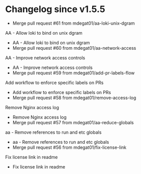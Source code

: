 # Changelog since v1.5.5
- Merge pull request #61 from mdegat01/aa-loki-unix-dgram

AA - Allow loki to bind on unix dgram 
- AA - Allow loki to bind on unix dgram 
- Merge pull request #60 from mdegat01/aa-network-access

AA - Improve network access controls 
- AA - Improve network access controls 
- Merge pull request #59 from mdegat01/add-pr-labels-flow

Add workflow to enforce specific labels on PRs 
- Add workflow to enforce specific labels on PRs 
- Merge pull request #58 from mdegat01/remove-access-log

Remove Nginx access log 
- Remove Nginx access log 
- Merge pull request #57 from mdegat01/aa-reduce-globals

aa - Remove references to run and etc globals 
- aa - Remove references to run and etc globals 
- Merge pull request #56 from mdegat01/fix-license-link

Fix license link in readme 
- Fix license link in readme 
